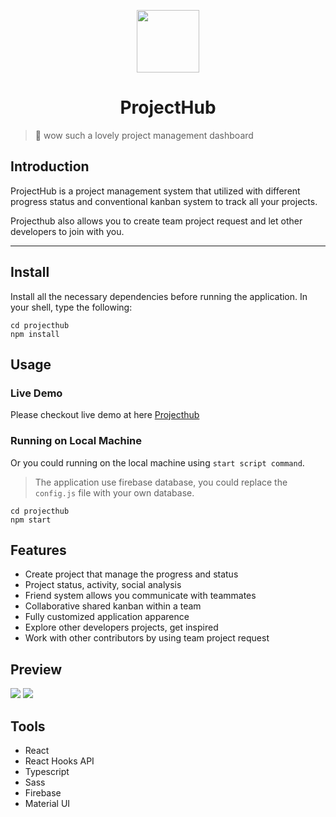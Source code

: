 <p align="center">
<img src="https://firebasestorage.googleapis.com/v0/b/pinboard-25.appspot.com/o/logo.png?alt=media&token=aad8d509-1bd6-4092-afb6-72325dc32ac7" alt="" width="100">
</p>
<h1 align="center">ProjectHub</h1>

> 🔖 wow such a lovely project management dashboard

## Introduction

ProjectHub is a project management system that utilized with different progress status and conventional kanban system to track all your projects.

Projecthub also allows you to create team project request and let other developers to join with you.

---

## Install

Install all the necessary dependencies before running the application. In your shell, type the following:

```shell
cd projecthub
npm install
```

## Usage

### Live Demo

Please checkout live demo at here [Projecthub](https://courseflex.herokuapp.com/)

### Running on Local Machine

Or you could running on the local machine using `start script command`.

> The application use firebase database, you could replace the `config.js` file with your own database.

```shell
cd projecthub
npm start
```

## Features

- Create project that manage the progress and status
- Project status, activity, social analysis
- Friend system allows you communicate with teammates
- Collaborative shared kanban within a team
- Fully customized application apparence
- Explore other developers projects, get inspired
- Work with other contributors by using team project request

## Preview

![](client/public/img/demo/2.png)
![](client/public/img/demo/3.png)

## Tools

- React
- React Hooks API
- Typescript
- Sass
- Firebase
- Material UI

